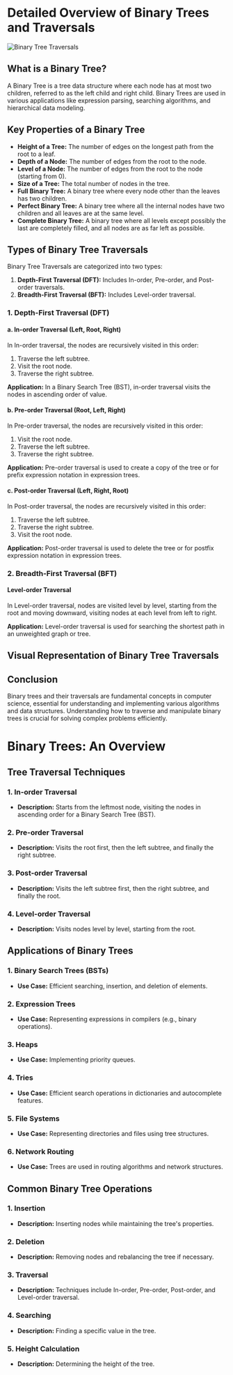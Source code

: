 # Detailed Overview of Binary Trees and Traversals

![Binary Tree Traversals](./images/tree_diagram.png)

## What is a Binary Tree?

A Binary Tree is a tree data structure where each node has at most two children, referred to as the left child and right child. Binary Trees are used in various applications like expression parsing, searching algorithms, and hierarchical data modeling.

## Key Properties of a Binary Tree

- **Height of a Tree:** The number of edges on the longest path from the root to a leaf.
- **Depth of a Node:** The number of edges from the root to the node.
- **Level of a Node:** The number of edges from the root to the node (starting from 0).
- **Size of a Tree:** The total number of nodes in the tree.
- **Full Binary Tree:** A binary tree where every node other than the leaves has two children.
- **Perfect Binary Tree:** A binary tree where all the internal nodes have two children and all leaves are at the same level.
- **Complete Binary Tree:** A binary tree where all levels except possibly the last are completely filled, and all nodes are as far left as possible.

## Types of Binary Tree Traversals

Binary Tree Traversals are categorized into two types:

1. **Depth-First Traversal (DFT):** Includes In-order, Pre-order, and Post-order traversals.
2. **Breadth-First Traversal (BFT):** Includes Level-order traversal.

### 1. Depth-First Traversal (DFT)

#### a. In-order Traversal (Left, Root, Right)
In In-order traversal, the nodes are recursively visited in this order:

1. Traverse the left subtree.
2. Visit the root node.
3. Traverse the right subtree.

**Application:** In a Binary Search Tree (BST), in-order traversal visits the nodes in ascending order of value.

#### b. Pre-order Traversal (Root, Left, Right)
In Pre-order traversal, the nodes are recursively visited in this order:

1. Visit the root node.
2. Traverse the left subtree.
3. Traverse the right subtree.

**Application:** Pre-order traversal is used to create a copy of the tree or for prefix expression notation in expression trees.

#### c. Post-order Traversal (Left, Right, Root)
In Post-order traversal, the nodes are recursively visited in this order:

1. Traverse the left subtree.
2. Traverse the right subtree.
3. Visit the root node.

**Application:** Post-order traversal is used to delete the tree or for postfix expression notation in expression trees.

### 2. Breadth-First Traversal (BFT)

#### Level-order Traversal
In Level-order traversal, nodes are visited level by level, starting from the root and moving downward, visiting nodes at each level from left to right.

**Application:** Level-order traversal is used for searching the shortest path in an unweighted graph or tree.

## Visual Representation of Binary Tree Traversals



## Conclusion

Binary trees and their traversals are fundamental concepts in computer science, essential for understanding and implementing various algorithms and data structures. Understanding how to traverse and manipulate binary trees is crucial for solving complex problems efficiently.





# Binary Trees: An Overview

## Tree Traversal Techniques

### 1. In-order Traversal
- **Description:** Starts from the leftmost node, visiting the nodes in ascending order for a Binary Search Tree (BST).

### 2. Pre-order Traversal
- **Description:** Visits the root first, then the left subtree, and finally the right subtree.

### 3. Post-order Traversal
- **Description:** Visits the left subtree first, then the right subtree, and finally the root.

### 4. Level-order Traversal
- **Description:** Visits nodes level by level, starting from the root.

## Applications of Binary Trees

### 1. Binary Search Trees (BSTs)
- **Use Case:** Efficient searching, insertion, and deletion of elements.

### 2. Expression Trees
- **Use Case:** Representing expressions in compilers (e.g., binary operations).

### 3. Heaps
- **Use Case:** Implementing priority queues.

### 4. Tries
- **Use Case:** Efficient search operations in dictionaries and autocomplete features.

### 5. File Systems
- **Use Case:** Representing directories and files using tree structures.

### 6. Network Routing
- **Use Case:** Trees are used in routing algorithms and network structures.

## Common Binary Tree Operations

### 1. Insertion
- **Description:** Inserting nodes while maintaining the tree's properties.

### 2. Deletion
- **Description:** Removing nodes and rebalancing the tree if necessary.

### 3. Traversal
- **Description:** Techniques include In-order, Pre-order, Post-order, and Level-order traversal.

### 4. Searching
- **Description:** Finding a specific value in the tree.

### 5. Height Calculation
- **Description:** Determining the height of the tree.
